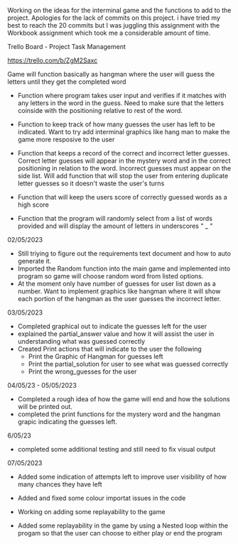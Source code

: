 Working on the ideas for the interminal game and the functions to add to the project. Apologies for the lack of commits on this project. i have tried my best to reach the 20 commits but I was juggling this assignment with the Workbook assignment which took me a considerable amount of time. 



Trello Board - Project Task Management

https://trello.com/b/ZgM2Saxc



Game will function basically as hangman where the user will guess the letters until they get the completed word

- Function where program takes user input and verifies if it matches with any letters in the word in the guess. Need to make sure that the letters coinside with the positioning relative to rest of the word. 

- Function to keep track of how many guesses the user has left to be indicated. Want to try add interminal graphics like hang man to make the game more resposive to the user

- Function that keeps a record of the correct and incorrect letter guesses. Correct letter guesses will appear in the mystery word and in the correct positioning in relation to the word. Incorrect guesses must appear on the side list. Will add function that will stop the user from entering duplicate letter guesses so it doesn't waste the user's turns

- Function that will keep the users score of correctly guessed words as a high score

- Function that the program will randomly select from a list of words provided and will display the amount of letters in underscores " _ "

02/05/2023

- Still triying to figure out the requirements text document and how to auto generate it. 
- Imported the Random function into the main game and implemented into program so game will choose random word from listed options. 
- At the moment only have number of guesses for user list down as a number. Want to implement graphics like hangman where it will show each portion of the hangman as the user guesses the incorrect letter. 

03/05/2023

- Completed graphical out to indicate the guesses left for the user 
- explained the partial_answer value and how it will assist the user in understanding what was guessed correctly
- Created Print actions that will indicate to the user the following 
    - Print the Graphic of Hangman for guesses left
    - Print the partial_solution for user to see what was guessed correctly 
    - Print the wrong_guesses for the user

04/05/23 - 05/05/2023

- Completed a rough idea of how the game will end and how the solutions will be printed out. 
- completed the print functions for the mystery word and the hangman grapic indicating the guesses left. 

6/05/23
- completed some additional testing and still need to fix visual output

07/05/2023
- Added some indication of attempts left to improve user visibility of how many chances they have left
- Added and fixed some colour importat issues in the code
- Working on adding some replayability to the game

- Added some replayability in the game by using a Nested loop within the progam so that the user can choose to either play or end the program